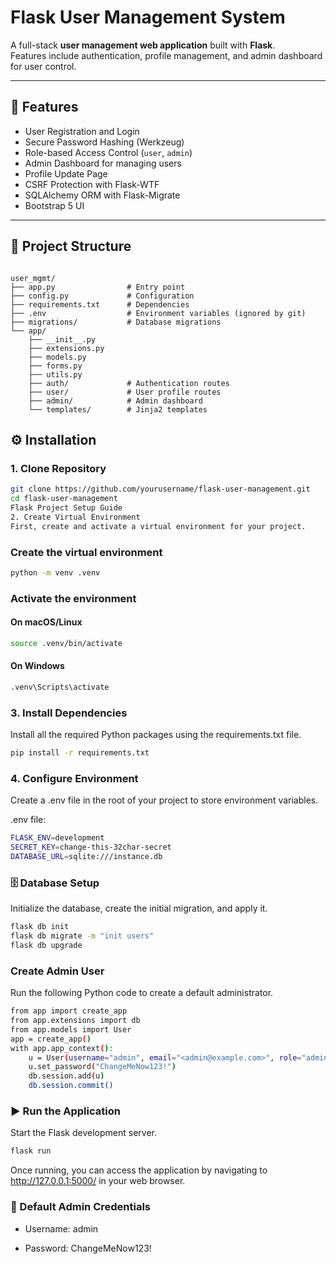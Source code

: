 # Flask User Management System

A full-stack **user management web application** built with **Flask**.  
Features include authentication, profile management, and admin dashboard for user control.

---

## 🚀 Features

- User Registration and Login
- Secure Password Hashing (Werkzeug)
- Role-based Access Control (`user`, `admin`)
- Admin Dashboard for managing users
- Profile Update Page
- CSRF Protection with Flask-WTF
- SQLAlchemy ORM with Flask-Migrate
- Bootstrap 5 UI

---

## 📂 Project Structure

```text

user_mgmt/
├── app.py                # Entry point
├── config.py             # Configuration
├── requirements.txt      # Dependencies
├── .env                  # Environment variables (ignored by git)
├── migrations/           # Database migrations
└── app/
    ├── __init__.py
    ├── extensions.py
    ├── models.py
    ├── forms.py
    ├── utils.py
    ├── auth/             # Authentication routes
    ├── user/             # User profile routes
    ├── admin/            # Admin dashboard
    └── templates/        # Jinja2 templates
```

## ⚙️ Installation

### 1. Clone Repository

```bash
git clone https://github.com/yourusername/flask-user-management.git
cd flask-user-management
Flask Project Setup Guide
2. Create Virtual Environment
First, create and activate a virtual environment for your project.
```

### Create the virtual environment

```bash
python -m venv .venv
```

### Activate the environment

#### On macOS/Linux

```bash
source .venv/bin/activate
```

#### On Windows

```bash
.venv\Scripts\activate
```

### 3. Install Dependencies

Install all the required Python packages using the requirements.txt file.

```bash
pip install -r requirements.txt
```

### 4. Configure Environment

Create a .env file in the root of your project to store environment variables.

.env file:

```bash
FLASK_ENV=development
SECRET_KEY=change-this-32char-secret
DATABASE_URL=sqlite:///instance.db
```

### 🗄️ Database Setup

Initialize the database, create the initial migration, and apply it.

```bash
flask db init
flask db migrate -m "init users"
flask db upgrade
```

### Create Admin User

Run the following Python code to create a default administrator.

```bash
from app import create_app
from app.extensions import db
from app.models import User
app = create_app()
with app.app_context():
    u = User(username="admin", email="<admin@example.com>", role="admin")
    u.set_password("ChangeMeNow123!")
    db.session.add(u)
    db.session.commit()
```

### ▶️ Run the Application

Start the Flask development server.

```bash
flask run
```

Once running, you can access the application by navigating to <http://127.0.0.1:5000/> in your web browser.

### 🔑 Default Admin Credentials

- Username: admin

- Password: ChangeMeNow123!
